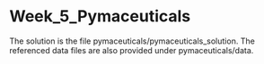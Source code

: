 # Week_5_Pymaceuticals
The solution is the file pymaceuticals/pymaceuticals_solution. The referenced data files are also provided under pymaceuticals/data. 
